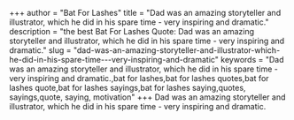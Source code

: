 +++
author = "Bat For Lashes"
title = "Dad was an amazing storyteller and illustrator, which he did in his spare time - very inspiring and dramatic."
description = "the best Bat For Lashes Quote: Dad was an amazing storyteller and illustrator, which he did in his spare time - very inspiring and dramatic."
slug = "dad-was-an-amazing-storyteller-and-illustrator-which-he-did-in-his-spare-time---very-inspiring-and-dramatic"
keywords = "Dad was an amazing storyteller and illustrator, which he did in his spare time - very inspiring and dramatic.,bat for lashes,bat for lashes quotes,bat for lashes quote,bat for lashes sayings,bat for lashes saying,quotes, sayings,quote, saying, motivation"
+++
Dad was an amazing storyteller and illustrator, which he did in his spare time - very inspiring and dramatic.
